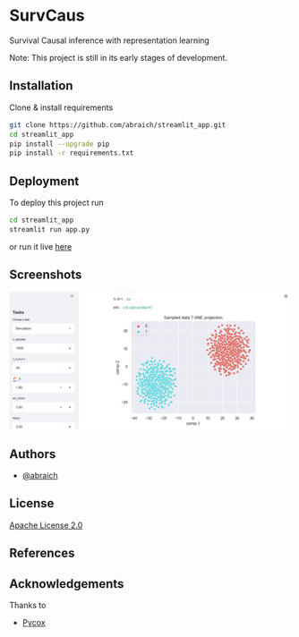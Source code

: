 
# SurvCaus

Survival Causal inference with representation learning

Note: This project is still in its early stages of development.
## Installation

Clone & install requirements

```bash
git clone https://github.com/abraich/streamlit_app.git
cd streamlit_app
pip install --upgrade pip
pip install -r requirements.txt
```
    
## Deployment

To deploy this project run

```bash
cd streamlit_app
streamlit run app.py
```
or run it live [here](https://share.streamlit.io/abraich/streamlit_app/main/app.py)
## Screenshots

![](https://github.com/abraich/streamlit_app/blob/main/appsc.png)

## Authors

- [@abraich](https://www.github.com/abraich)



## License

[Apache License 2.0](http://www.apache.org/licenses/)

## References
## Acknowledgements
Thanks to 

 - [Pycox](https://github.com/havakv/pycox)
 

